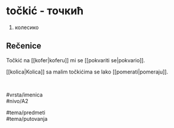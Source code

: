 # točkić - точкић

1. колесико 

## Rečenice

Točkić na [[kofer|koferu]] mi se [[pokvariti se|pokvario]].

[[kolica|Kolica]] sa malim točkićima se lako [[pomerati|pomeraju]].

<br>

#vrsta/imenica  
#nivo/A2  

#tema/predmeti  
#tema/putovanja  
